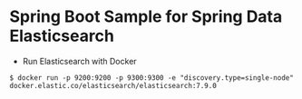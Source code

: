 # Spring Boot Sample for Spring Data Elasticsearch

* Run Elasticsearch with Docker

```
$ docker run -p 9200:9200 -p 9300:9300 -e "discovery.type=single-node" docker.elastic.co/elasticsearch/elasticsearch:7.9.0
```
